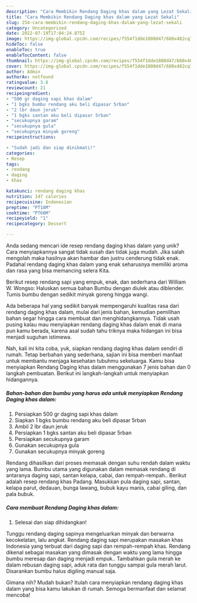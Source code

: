 ```yaml
---
description: "Cara Membikin Rendang Daging khas dalam yang Lezat Sekali"
title: "Cara Membikin Rendang Daging khas dalam yang Lezat Sekali"
slug: 254-cara-membikin-rendang-daging-khas-dalam-yang-lezat-sekali
category: Uncategorized
date: 2022-07-19T17:04:24.875Z
image: https://img-global.cpcdn.com/recipes/f554f1dde1880d47/680x482cq70/rendang-daging-khas-dalam-foto-resep-utama.jpg
hideToc: false
enableToc: true
enableTocContent: false
thumbnail: https://img-global.cpcdn.com/recipes/f554f1dde1880d47/680x482cq70/rendang-daging-khas-dalam-foto-resep-utama.jpg
cover: https://img-global.cpcdn.com/recipes/f554f1dde1880d47/680x482cq70/rendang-daging-khas-dalam-foto-resep-utama.jpg
author: Admin
authorAv: notfound
ratingvalue: 3.8
reviewcount: 21
recipeingredient:
- "500 gr daging sapi khas dalam"
- "1 bgks bumbu rendang aku beli dipasar 5rban"
- "2 lbr daun jeruk"
- "1 bgks santan aku beli dipasar 5rban"
- "secukupnya garam"
- "secukupnya gula"
- "secukupnya minyak goreng"
recipeinstructions:

- "Sudah jadi dan siap dinikmati!"
categories:
- Resep
tags:
- rendang
- daging
- khas

katakunci: rendang daging khas 
nutrition: 147 calories
recipecuisine: Indonesian
preptime: "PT18M"
cooktime: "PT60M"
recipeyield: "1"
recipecategory: Dessert

---
```





Anda sedang mencari ide resep rendang daging khas dalam yang unik? Cara menyiapkannya sangat tidak susah dan tidak juga mudah. Jika salah mengolah maka hasilnya akan hambar dan justru cenderung tidak enak. Padahal rendang daging khas dalam yang enak seharusnya memiliki aroma dan rasa yang bisa memancing selera Kita.





Berikut resep rendang sapi yang empuk, enak, dan sederhana dari William W. Wongso: Haluskan semua bahan Bumbu dengan diulek atau diblender. Tumis bumbu dengan sedikit minyak goreng hingga wangi.

Ada beberapa hal yang sedikit banyak mempengaruhi kualitas rasa dari rendang daging khas dalam, mulai dari jenis bahan, kemudian pemilihan bahan segar hingga cara membuat dan menghidangkannya. Tidak usah pusing kalau mau menyiapkan rendang daging khas dalam enak di mana pun kamu berada, karena asal sudah tahu triknya maka hidangan ini bisa menjadi suguhan istimewa.






Nah, kali ini kita coba, yuk, siapkan rendang daging khas dalam sendiri di rumah. Tetap berbahan yang sederhana, sajian ini bisa memberi manfaat untuk membantu menjaga kesehatan tubuhmu sekeluarga. Kamu bisa menyiapkan Rendang Daging khas dalam menggunakan 7 jenis bahan dan 0 langkah pembuatan. Berikut ini langkah-langkah untuk menyiapkan hidangannya.

<!--inarticleads1-->

##### Bahan-bahan dan bumbu yang harus ada untuk menyiapkan Rendang Daging khas dalam:

1. Persiapkan 500 gr daging sapi khas dalam
1. Siapkan 1 bgks bumbu rendang aku beli dipasar 5rban
1. Ambil 2 lbr daun jeruk
1. Persiapkan 1 bgks santan aku beli dipasar 5rban
1. Persiapkan secukupnya garam
1. Gunakan secukupnya gula
1. Gunakan secukupnya minyak goreng


Rendang dihasilkan dari proses memasak dengan suhu rendah dalam waktu yang lama. Bumbu utama yang digunakan dalam memasak rendang di antaranya daging sapi, santan kelapa, cabai, dan rempah-rempah.. Berikut adalah resep rendang khas Padang. Masukkan pula daging sapi, santan, kelapa parut, dedauan, bunga lawang, bubuk kayu manis, cabai giling, dan pala bubuk. 

<!--inarticleads2-->

##### Cara membuat Rendang Daging khas dalam:


1. Selesai dan siap dihidangkan!

Tunggu rendang daging sapinya mengeluarkan minyak dan berwarna kecokelatan, lalu angkat. Rendang daging sapi merupakan masakan khas Indonesia yang terbuat dari daging sapi dan rempah-rempah khas. Rendang dikenal sebagai masakan yang dimasak dengan waktu yang lama hingga bumbu meresap dan daging menjadi empuk.. Tambahkan gula merah ke dalam rebusan daging sapi, aduk rata dan tunggu sampai gula merah larut. Disarankan bumbu halus digiling manual saja. 

Gimana nih? Mudah bukan? Itulah cara menyiapkan rendang daging khas dalam yang bisa kamu lakukan di rumah. Semoga bermanfaat dan selamat mencoba!
